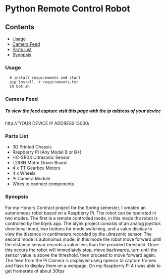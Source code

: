 # Python Remote Control Robot

## Contents
- [Usage](#usage)
- [Camera Feed](#camera-feed)
- [Parts List](#parts-list)
- [Synopsis](#synopsis)



### Usage

```
  # install requirements and start
  pip install -r requirements.txt
  sh bot.sh
```
### Camera Feed

##### To view the feed capture visit this page with the ip address of your device

http://'YOUR DEVICE IP ADDRESS':3030/

### Parts List
 - 3D Printed Chassis
 - Raspberry Pi (Any Model B or B+) 
 - HC-SR04 Ultrasonic Sensor
 - L298N Motor Driver Board
 - 4 x TT Gearbox Motors
 - 4 x Wheels
 - Pi Camera Module
 - Wires to connect components
 

### Synopsis

For my Honors Contract project for the Spring semester, I created an autonomous robot based on a Raspberry Pi. The robot can be operated in two modes. The first is a remote controlled mode, in this mode the robot is controlled by the blynk app. The blynk project consists of an analog joystick directional input, two buttons for mode switching, and a value display to view the distance in centimeters recorded by the ultrasonic sensor. The second mode is autonomus mode, in this mode the robot move forward until the distance sensor records a value less than the provided threshold. Once this occurs the robot will immediately stop, move backwards, turn until the sensor value is above the threshold, then proceed to move forward again. The feed from the Pi Camera is displayed using opencv to capture frames and flask to display them on a webpage. On my Raspberry Pi 4 i was able to get framerate of about 30fps
